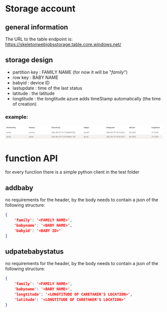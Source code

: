 # Storage account
## general information
The URL to the table endpoint is: https://skeletonwebjobsstorage.table.core.windows.net/

## storage design
* partition key <string>:   FAMILY NAME (for now it will be "*family*")
* row key <string>:         BABY NAME
* babyid <string>:          device ID
* lastupdate <DateTime>:    time of the last status
* latitude <double>:        the latitude
* longtitude <double>:      the longtitude
azure adds timeStamp automatically (the time of creation)

### example:
![Alt text](./db_example.jpg?raw=true "sample from the DB")

# function API
for every function there is a simple python client in the test folder
## addbaby
no requirements for the header, by the body needs to contain a json of the following structure:
```json
{
    'family': '<FAMILY NAME>',
    'babyname': '<BABY NAME>',
    'babyid': '<BABY ID>'
}
```

## udpatebabystatus
no requirements for the header, by the body needs to contain a json of the following structure:
```json
{
    'family': '<FAMILY NAME>',
    'babyname': '<BABY NAME>',
    'longtitude': '<LONGTITUDE OF CARETAKER'S LOCATION>',
    'latitude': '<LONGTITUDE OF CARETAKER'S LOCATION>'
}
```

